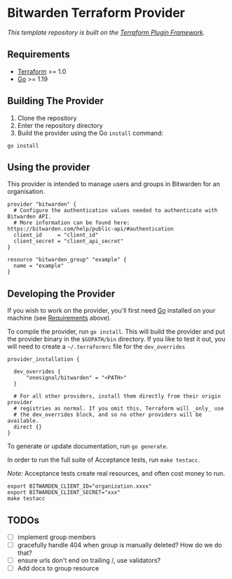 # Bitwarden Terraform Provider

_This template repository is built on the [Terraform Plugin Framework](https://github.com/hashicorp/terraform-plugin-framework)._

## Requirements

- [Terraform](https://developer.hashicorp.com/terraform/downloads) >= 1.0
- [Go](https://golang.org/doc/install) >= 1.19

## Building The Provider

1. Clone the repository
1. Enter the repository directory
1. Build the provider using the Go `install` command:

```shell
go install
```

## Using the provider

This provider is intended to manage users and groups in Bitwarden for an organisation.

```hcl
provider "bitwarden" {
  # Configure the authentication values needed to authenticate with Bitwarden API.
  # More information can be found here: https://bitwarden.com/help/public-api/#authentication
  client_id     = "client_id"
  client_secret = "client_api_secret"
}

resource "bitwarden_group" "example" {
  name = "example"
}
```

## Developing the Provider

If you wish to work on the provider, you'll first need [Go](http://www.golang.org) installed on your machine (see [Requirements](#requirements) above).

To compile the provider, run `go install`. This will build the provider and put the provider binary in the `$GOPATH/bin` directory.
If you like to test it out, you will need to create a `~/.terraformrc` file for the `dev_overrides`
```hcl
provider_installation {

  dev_overrides {
      "onesignal/bitwarden" = "<PATH>"
  }

  # For all other providers, install them directly from their origin provider
  # registries as normal. If you omit this, Terraform will _only_ use
  # the dev_overrides block, and so no other providers will be available.
  direct {}
}
```

To generate or update documentation, run `go generate`.

In order to run the full suite of Acceptance tests, run `make testacc`.

*Note:* Acceptance tests create real resources, and often cost money to run.

```shell
export BITWARDEN_CLIENT_ID="organization.xxxx"
export BITWARDEN_CLIENT_SECRET="xxx"
make testacc
```


## TODOs

- [ ] implement group members
- [ ] gracefully handle 404 when group is manually deleted? How do we do that?
- [ ] ensure urls don't end on trailing /, use validators?
- [ ] Add docs to group resource
